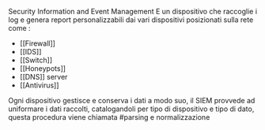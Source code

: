 Security Information and Event Management 
E un dispositivo che raccoglie i log e genera report personalizzabili dai vari dispositivi posizionati sulla rete come :
- [[Firewall]]
- [[IDS]]
- [[Switch]]
- [[Honeypots]]
- [[DNS]] server
- [[Antivirus]]

Ogni dispositivo gestisce e conserva i dati a modo suo, il SIEM provvede ad uniformare i dati raccolti, catalogandoli per tipo di dispositivo e tipo di dato, questa procedura viene chiamata #parsing e normalizzazione



